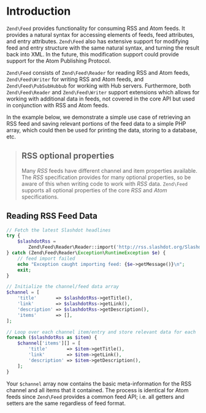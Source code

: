 # Introduction

`Zend\Feed` provides functionality for consuming RSS and Atom feeds. It provides
a natural syntax for accessing elements of feeds, feed attributes, and entry
attributes. `Zend\Feed` also has extensive support for modifying feed and entry
structure with the same natural syntax, and turning the result back into XML.
In the future, this modification support could provide support for the Atom
Publishing Protocol.

`Zend\Feed` consists of `Zend\Feed\Reader` for reading RSS and Atom feeds,
`Zend\Feed\Writer` for writing RSS and Atom feeds, and `Zend\Feed\PubSubHubbub`
for working with Hub servers. Furthermore, both `Zend\Feed\Reader` and
`Zend\Feed\Writer` support extensions which allows for working with additional
data in feeds, not covered in the core API but used in conjunction with RSS and
Atom feeds.

In the example below, we demonstrate a simple use case of retrieving an RSS feed
and saving relevant portions of the feed data to a simple PHP array, which could
then be used for printing the data, storing to a database, etc.

> ## RSS optional properties
>
> Many *RSS* feeds have different channel and item properties available. The
> *RSS* specification provides for many optional properties, so be aware of this
> when writing code to work with *RSS* data. `Zend\Feed` supports all optional
> properties of the core *RSS* and *Atom* specifications.

## Reading RSS Feed Data

```php
// Fetch the latest Slashdot headlines
try {
    $slashdotRss =
        Zend\Feed\Reader\Reader::import('http://rss.slashdot.org/Slashdot/slashdot');
} catch (Zend\Feed\Reader\Exception\RuntimeException $e) {
    // feed import failed
    echo "Exception caught importing feed: {$e->getMessage()}\n";
    exit;
}

// Initialize the channel/feed data array
$channel = [
    'title'       => $slashdotRss->getTitle(),
    'link'        => $slashdotRss->getLink(),
    'description' => $slashdotRss->getDescription(),
    'items'       => [],
];

// Loop over each channel item/entry and store relevant data for each
foreach ($slashdotRss as $item) {
    $channel['items'][] = [
        'title'       => $item->getTitle(),
        'link'        => $item->getLink(),
        'description' => $item->getDescription(),
    ];
}
```

Your `$channel` array now contains the basic meta-information for the RSS
channel and all items that it contained. The process is identical for Atom
feeds since `Zend\Feed` provides a common feed API; i.e. all getters and
setters are the same regardless of feed format.
